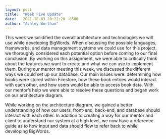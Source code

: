 ```yaml
---
layout: post
title:  "Week Five Update"
date:   2021-10-03 20:21:20 -0500
author: "Ashley Wortham"
---
```

This week we solidified the overall architecture and technologies we will use while developing BigWords.  When discussing the possible languages, frameworks, and data management systems we could use for this project, we thoroughly considered each potential option before coming to our final conclusion.  By working on this assignment, we were able to critically think about the features we want to create and what we can use to implement them.  During our mentor meeting this week, we discussed the different ways we could set up our database.  Our main issues were: determining how books were stored within Firestore, how these book entries would interact with each other, and how users would be able to access book data.  With our mentor’s help we were able to resolve these questions and began work on our architecture diagram.
    
While working on the architecture diagram, we gained a better understanding of how our users, front-end, back-end, and database should interact with each other.  In addition to creating a way for our mentor and client to understand our system at a high level, we now have a reference guide as to how input and data should flow to refer back to while developing BigWords.

